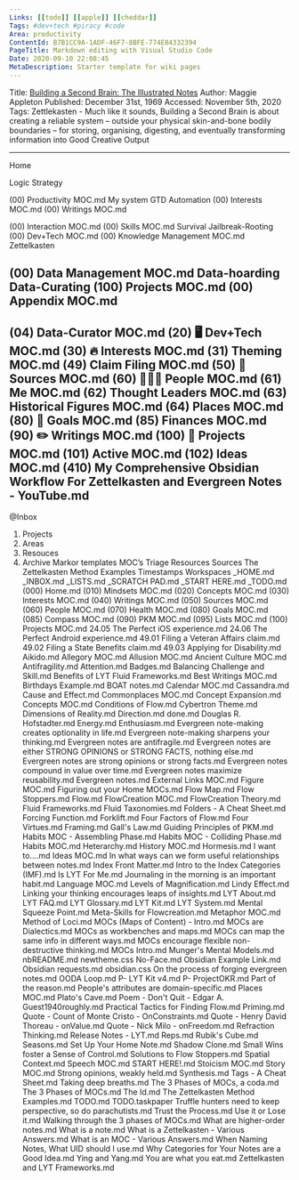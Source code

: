```yaml
---
Links: [[todo]] [[apple]] [[cheddar]]
Tags: #dev+tech #piracy #code
Area: productivity
ContentId: B7B1CC9A-1ADF-46F7-8BFE-774E84332394
PageTitle: Markdown editing with Visual Studio Code
Date: 2020-09-10 22:08:45
MetaDescription: Starter template for wiki pages
---
```


Title: [Building a Second Brain: The Illustrated Notes](https://maggieappleton.com/basb)
Author: Maggie Appleton
Published: December 31st, 1969
Accessed: November 5th, 2020
Tags: Zettlekasten
      - Much like it sounds, Building a Second Brain is about creating a reliable system – outside your physical skin-and-bone bodily boundaries – for storing, organising, digesting, and eventually transforming information into Good Creative Output

---
Home

Logic
Strategy

(00) Productivity MOC.md
My system
GTD
Automation
(00) Interests MOC.md
(00) Writings MOC.md

(00) Interaction MOC.md
(00) Skills MOC.md
Survival
Jailbreak-Rooting
(00) Dev+Tech MOC.md
(00) Knowledge Management MOC.md
Zettelkasten 

(00) Data Management MOC.md
Data-hoarding
Data-Curating
(100) Projects MOC.md
(00) Appendix MOC.md
---
(04) Data-Curator MOC.md
(20) 🖥 Dev+Tech MOC.md
(30) 🔥 Interests MOC.md
(31) Theming MOC.md
(49) Claim Filing MOC.md
(50) 🔗 Sources MOC.md
(60) 👨🏾‍💻 People MOC.md
(61) Me MOC.md
(62) Thought Leaders MOC.md
(63) Historical Figures MOC.md
(64) Places MOC.md
(80) 🎯 Goals MOC.md
(85) Finances MOC.md
(90) ✏️ Writings MOC.md
(100) 💭 Projects MOC.md
(101) Active MOC.md
(102) Ideas MOC.md
(410) My Comprehensive Obsidian Workflow For Zettelkasten and Evergreen Notes - YouTube.md
---
@Inbox
1. Projects
2. Areas
3. Resouces
4. Archive
Markor templates
MOC’s Triage
Resources
Sources
The Zettelkasten Method Examples
Timestamps
Workspaces
_HOME.md
_INBOX.md
_LISTS.md
_SCRATCH PAD.md
_START HERE.md
_TODO.md
(000) Home.md
(010) Mindsets MOC.md
(020) Concepts MOC.md
(030) Interests MOC.md
(040) Writings MOC.md
(050) Sources MOC.md
(060) People MOC.md
(070) Health MOC.md
(080) Goals MOC.md
(085) Compass MOC.md
(090) PKM MOC.md
(095) Lists MOC.md
(100) Projects MOC.md
24.05 The Perfect iOS experience.md
24.06 The Perfect Android experience.md
49.01 Filing a Veteran Affairs claim.md
49.02 Filing a State Benefits claim.md
49.03 Applying for Disability.md
Aikido.md
Allegory MOC.md
Allusion MOC.md
Ancient Culture MOC.md
Antifragility.md
Attention.md
Badges.md
Balancing Challenge and Skill.md
Benefits of LYT Fluid Frameworks.md
Best Writings MOC.md
Birthdays Example.md
BOAT notes.md
Calendar MOC.md
Cassandra.md
Cause and Effect.md
Commonplaces MOC.md
Concept Expansion.md
Concepts MOC.md
Conditions of Flow.md
Cybertron Theme.md
Dimensions of Reality.md
Direction.md
done.md
Douglas R. Hofstadter.md
Energy.md
Enthusiasm.md
Evergreen note-making creates optionality in life.md
Evergreen note-making sharpens your thinking.md
Evergreen notes are antifragile.md
Evergreen notes are either STRONG OPINIONS or STRONG FACTS, nothing else.md
Evergreen notes are strong opinions or strong facts.md
Evergreen notes compound in value over time.md
Evergreen notes maximize reusability.md
Evergreen notes.md
External Links MOC.md
Figure MOC.md
Figuring out your Home MOCs.md
Flow Map.md
Flow Stoppers.md
Flow.md
FlowCreation MOC.md
FlowCreation Theory.md
Fluid Frameworks.md
Fluid Taxonomies.md
Folders - A Cheat Sheet.md
Forcing Function.md
Forklift.md
Four Factors of Flow.md
Four Virtues.md
Framing.md
Gall's Law.md
Guiding Principles of PKM.md
Habits MOC - Assembling Phase.md
Habits MOC - Colliding Phase.md
Habits MOC.md
Heterarchy.md
History MOC.md
Hormesis.md
I want to....md
Ideas MOC.md
In what ways can we form useful relationships between notes.md
Index Front Matter.md
Intro to the Index Categories (IMF).md
Is LYT For Me.md
Journaling in the morning is an important habit.md
Language MOC.md
Levels of Magnification.md
Lindy Effect.md
Linking your thinking encourages leaps of insights.md
LYT About.md
LYT FAQ.md
LYT Glossary.md
LYT Kit.md
LYT System.md
Mental Squeeze Point.md
Meta-Skills for Flowcreation.md
Metaphor MOC.md
Method of Loci.md
MOCs (Maps of Content) - Intro.md
MOCs are Dialectics.md
MOCs as workbenches and maps.md
MOCs can map the same info in different ways.md
MOCs encourage flexible non-destructive thinking.md
MOCs Intro.md
Munger's Mental Models.md
nbREADME.md
newtheme.css
No-Face.md
Obsidian Example Link.md
Obsidian requests.md
obsidian.css
On the process of forging evergreen notes.md
OODA Loop.md
P- LYT Kit v4.md
P- ProjectOKR.md
Part of the reason.md
People's attributes are domain-specific.md
Places MOC.md
Plato's Cave.md
Poem - Don't Quit - Edgar A. Guest1940roughly.md
Practical Tactics for Finding Flow.md
Priming.md
Quote - Count of Monte Cristo - OnConstraints.md
Quote - Henry David Thoreau - onValue.md
Quote - Nick Milo - onFreedom.md
Refraction Thinking.md
Release Notes - LYT.md
Reps.md
Rubik's Cube.md
Seasons.md
Set Up Your Home Note.md
Shadow Clone.md
Small Wins foster a Sense of Control.md
Solutions to Flow Stoppers.md
Spatial Context.md
Speech MOC.md
START HERE!.md
Stoicism MOC.md
Story MOC.md
Strong opinions, weakly held.md
Synthesis.md
Tags - A Cheat Sheet.md
Taking deep breaths.md
The 3 Phases of MOCs, a coda.md
The 3 Phases of MOCs.md
The Id.md
The Zettelkasten Method Examples.md
TODO.md
TODO.taskpaper
Truffle hunters need to keep perspective, so do parachutists.md
Trust the Process.md
Use it or Lose it.md
Walking through the 3 phases of MOCs.md
What are higher-order notes.md
What is a note.md
What is a Zettelkasten - Various Answers.md
What is an MOC - Various Answers.md
When Naming Notes, What UID should I use.md
Why Categories for Your Notes are a Good Idea.md
Ying and Yang.md
You are what you eat.md
Zettelkasten and LYT Frameworks.md
